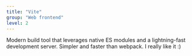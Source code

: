 ```yaml
---
title: "Vite"
group: "Web frontend"
level: 2
---
```


Modern build tool that leverages native ES modules and a lightning-fast development server. Simpler and faster than webpack. I really like it :)